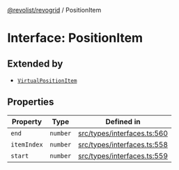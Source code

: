 [@revolist/revogrid](README.md) / PositionItem

# Interface: PositionItem

## Extended by

- [`VirtualPositionItem`](Interface.VirtualPositionItem.md)

## Properties

| Property | Type | Defined in |
| ------ | ------ | ------ |
| `end` | `number` | [src/types/interfaces.ts:560](https://github.com/revolist/revogrid/blob/6957d67da887b25ac544cadb80669dc782e7d7d6/src/types/interfaces.ts#L560) |
| `itemIndex` | `number` | [src/types/interfaces.ts:558](https://github.com/revolist/revogrid/blob/6957d67da887b25ac544cadb80669dc782e7d7d6/src/types/interfaces.ts#L558) |
| `start` | `number` | [src/types/interfaces.ts:559](https://github.com/revolist/revogrid/blob/6957d67da887b25ac544cadb80669dc782e7d7d6/src/types/interfaces.ts#L559) |
